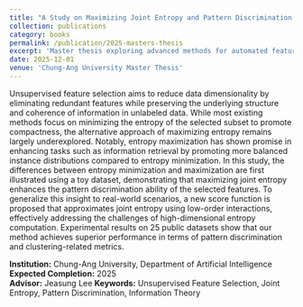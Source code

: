 ```yaml
---
title: "A Study on Maximizing Joint Entropy and Pattern Discrimination for Unsupervised Feature Selection"
collection: publications
category: books
permalink: /publication/2025-masters-thesis
excerpt: 'Master thesis exploring advanced methods for automated feature selection using joint entropy maximization and pattern discrimination techniques.'
date: 2025-12-01
venue: 'Chung-Ang University Master Thesis'
---
```


Unsupervised feature selection aims to reduce data dimensionality by eliminating redundant features while preserving the underlying structure and coherence of information in unlabeled data. While most existing methods focus on minimizing the entropy of the selected subset to promote compactness, the alternative approach of maximizing entropy remains largely underexplored. Notably, entropy maximization has shown promise in enhancing tasks such as information retrieval by promoting more balanced instance distributions compared to entropy minimization. In this study, the differences between entropy minimization and maximization are first illustrated using a toy dataset, demonstrating that maximizing joint entropy enhances the pattern discrimination ability of the selected features. To generalize this insight to real-world scenarios, a new score function is proposed that approximates joint entropy using low-order interactions, effectively addressing the challenges of high-dimensional entropy computation. Experimental results on 25 public datasets show that our method achieves superior performance in terms of pattern discrimination and clustering-related metrics.

**Institution:** Chung-Ang University, Department of Artificial Intelligence  
**Expected Completion:** 2025  
**Advisor:** Jeasung Lee
**Keywords:** Unsupervised Feature Selection, Joint Entropy, Pattern Discrimination, Information Theory